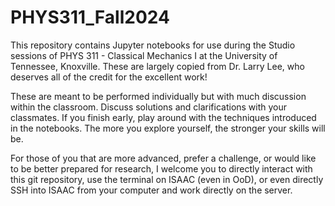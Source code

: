 # PHYS311_Fall2024

This repository contains Jupyter notebooks for use during the Studio sessions of PHYS 311 - Classical Mechanics I at the University of Tennessee, Knoxville.  These are largely copied from Dr. Larry Lee, who deserves all of the credit for the excellent work!

These are meant to be performed individually but with much discussion within the classroom. Discuss solutions and clarifications with your classmates. If you finish early, play around with the techniques introduced in the notebooks. The more you explore yourself, the stronger your skills will be.

For those of you that are more advanced, prefer a challenge, or would like to be better prepared for research, I welcome you to directly interact with this git repository, use the terminal on ISAAC (even in OoD), or even directly SSH into ISAAC from your computer and work directly on the server.
